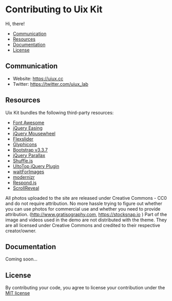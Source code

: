 # Contributing to Uix Kit

Hi, there!

* [Communication](#communication)
* [Resources](#res)
* [Documentation](#documentation)
* [License](#license)

<a name="communication"></a>
## Communication

* Website: https://uiux.cc
* Twitter: https://twitter.com/uiux_lab


<a name="res"></a>
## Resources

Uix Kit bundles the following third-party resources:

- [Font Awesome](http://fontawesome.io)
- [jQuery Easing](http://gsgd.co.uk/sandbox/jquery/easing/)
- [jQuery Mousewheel](https://plugins.jquery.com/mousewheel/)
- [Flexslider](https://github.com/woocommerce/FlexSlider)
- [Glyphicons](http://glyphicons.com/)
- [Bootstrap v3.3.7](http://getbootstrap.com)
- [jQuery Parallax](http://www.ianlunn.co.uk/plugins/jquery-parallax/)
- [Shuffle.js](https://vestride.github.io/Shuffle/)
- [UItoTop jQuery Plugin](http://www.mattvarone.com/web-design/uitotop-jquery-plugin)
- [waitForImages](https://github.com/alexanderdickson/waitForImages)
- [modernizr](https://modernizr.com/)
- [Respond.js](https://github.com/scottjehl/Respond)
- [ScrollReveal](https://github.com/jlmakes/scrollreveal.js)



All photos uploaded to the site are released under Creative Commons - CC0 and do not require attribution. No more hassle trying to figure out whether you can use photos for commercial use and whether you need to provide attribution. (http://www.gratisography.com, https://stocksnap.io ) Part of the image and videos used in the demo are not distributed with the theme. They are all licensed under Creative Commons and credited to their respective creator/owner.




<a name="documentation"></a>
## Documentation

Coming soon...


<a name="license"></a>
## License

By contributing your code, you agree to license your contribution under the [MIT license](LICENSE)
